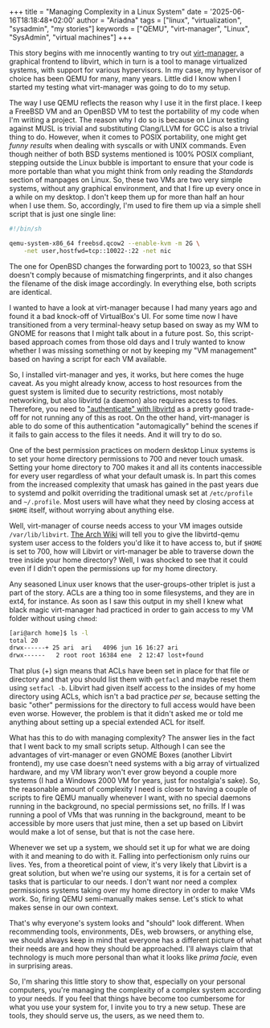 +++
title = "Managing Complexity in a Linux System"
date = '2025-06-16T18:18:48+02:00'
author = "Ariadna"
tags = ["linux", "virtualization", "sysadmin", "my stories"]
keywords = ["QEMU", "virt-manager", "Linux", "SysAdmin", "virtual machines"]
+++

This story begins with me innocently wanting to try out [virt-manager,][virtman]
a graphical frontend to libvirt, which in turn is a tool to manage virtualized
systems, with support for various hypervisors. In my case, my hypervisor of
choice has been QEMU for many, many years. Little did I know when I started my
testing what virt-manager was going to do to my setup.

The way I use QEMU reflects the reason why I use it in the first place. I keep a
FreeBSD VM and an OpenBSD VM to test the portability of my code when I'm writing
a project. The reason why I do so is because on Linux testing against MUSL is
trivial and substituting Clang/LLVM for GCC is also a trivial thing to do.
However, when it comes to POSIX portability, one might get _funny results_ when
dealing with syscalls or with UNIX commands. Even though neither of both BSD
systems mentioned is 100% POSIX compliant, stepping outside the Linux bubble is
important to ensure that your code is more portable than what you might think
from only reading the _Standards_ section of manpages on Linux. So, these two
VMs are two very simple systems, without any graphical environment, and that I
fire up every once in a while on my desktop. I don't keep them up for more than
half an hour when I use them. So, accordingly, I'm used to fire them up via a
simple shell script that is just one single line:

```bash
#!/bin/sh

qemu-system-x86_64 freebsd.qcow2 --enable-kvm -m 2G \
    -net user,hostfwd=tcp::10022-:22 -net nic
```

The one for OpenBSD changes the forwarding port to 10023, so that SSH doesn't
comply because of mismatching fingerprints, and it also changes the filename of
the disk image accordingly. In everything else, both scripts are identical.

I wanted to have a look at virt-manager because I had many years ago and found
it a bad knock-off of VirtualBox's UI. For some time now I have transitioned
from a very terminal-heavy setup based on sway as my WM to GNOME for reasons
that I might talk about in a future post. So, this script-based approach comes
from those old days and I truly wanted to know whether I was missing something
or not by keeping my "VM management" based on having a script for each VM
available.

So, I installed virt-manager and yes, it works, but here comes the huge caveat.
As you might already know, access to host resources from the guest system is
limited due to security restrictions, most notably networking, but also libvirtd
(a daemon) also requires access to files. Therefore, you need to ["authenticate"
with libvirtd][libvirt-arch-wiki] as a pretty good trade-off for not running any
of this as root. On the other hand, virt-manager is able to do some of this
authentication "automagically" behind the scenes if it fails to gain access to
the files it needs. And it will try to do so.

One of the best permission practices on modern desktop Linux systems is to set
your home directory permissions to 700 and never touch umask. Setting your home
directory to 700 makes it and all its contents inaccessible for every user
regardless of what your default umask is. In part this comes from the increased
complexity that umask has gained in the past years due to systemd and polkit
overriding the traditional umask set at ``/etc/profile`` and ``~/.profile``.
Most users will have what they need by closing access at ``$HOME`` itself,
without worrying about anything else.

Well, virt-manager of course needs access to your VM images outside
``/var/lib/libvirt``. [The Arch Wiki][libvirt-group] will tell you to give the 
libvirtd-qemu system user access to the folders you'd like it to have access to,
but if ``$HOME`` is set to 700, how will Libvirt or virt-manager be able to
traverse down the tree inside your home directory? Well, I was shocked to see
that it could even if I didn't open the permissions up for my home directory.

Any seasoned Linux user knows that the user-groups-other triplet is just a part
of the story. ACLs are a thing too in some filesystems, and they are in ext4,
for instance. As soon as I saw this output in my shell I knew what black magic
virt-manager had practiced in order to gain access to my VM folder without using
``chmod``:

```bash
[ari@arch home]$ ls -l
total 20
drwx------+ 25 ari  ari   4096 jun 16 16:27 ari
drwx------   2 root root 16384 ene  2 12:47 lost+found
```

That plus (+) sign means that ACLs have been set in place for that file or
directory and that you should list them with ``getfacl`` and maybe reset them
using ``setfacl -b``. Libvirt had given itself access to the insides of my home
directory using ACLs, which isn't a bad practice _per se,_ because setting the
basic "other" permissions for the directory to full access would have been even
worse. However, the problem is that it didn't asked me or told me anything about
setting up a special extended ACL for itself.

What has this to do with managing complexity? The answer lies in the fact that I
went back to my small scripts setup. Although I can see the advantages of
virt-manager or even GNOME Boxes (another Libvirt frontend), my use case doesn't
need systems with a big array of virtualized hardware, and my VM library won't
ever grow beyond a couple more systems (I had a Windows 2000 VM for years, just
for nostalgia's sake). So, the reasonable amount of complexity I need is closer
to having a couple of scripts to fire QEMU manually whenever I want, with no
special daemons running in the background, no special permissions set, no
frills. If I was running a pool of VMs that was running in the background, meant
to be accessible by more users that just mine, then a set up based on Libvirt
would make a lot of sense, but that is not the case here.

Whenever we set up a system, we should set it up for what we are doing with it
and meaning to do with it. Falling into perfectionism only ruins our lives. Yes,
from a theoretical point of view, it's very likely that Libvirt is a great
solution, but when we're using our systems, it is for a certain set of tasks
that is particular to our needs. I don't want nor need a complex permissions
systems taking over my home directory in order to make VMs work. So, firing QEMU
semi-manually makes sense. Let's stick to what makes sense in our own context.

That's why everyone's system looks and "should" look different. When
recommending tools, environments, DEs, web browsers, or anything else, we should
always keep in mind that everyone has a different picture of what their needs
are and how they should be approached. I'll always claim that technology is much
more personal than what it looks like _prima facie,_ even in surprising areas.

So, I'm sharing this little story to show that, especially on your personal
computers, you're managing the complexity of a complex system according to your
needs. If you feel that things have become too cumbersome for what you use your
system for, I invite you to try a new setup. These are tools, they should serve
us, the users, as we need them to.


[virtman]: https://virt-manager.org/

[libvirt-arch-wiki]: https://wiki.archlinux.org/title/Libvirt#Set_up_authentication

[libvirt-group]: https://wiki.archlinux.org/title/Libvirt#Using_libvirt_group
